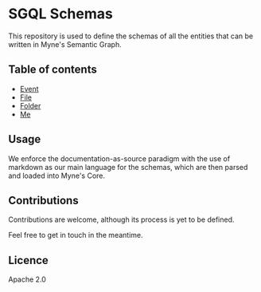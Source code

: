 # SGQL Schemas

This repository is used to define the schemas of all the entities that can be written in Myne's Semantic Graph.

## Table of contents

- [Event](./src/event.md)
- [File](./src/file.md)
- [Folder](./src/folder.md)
- [Me](./src/me.md)

## Usage

We enforce the documentation-as-source paradigm with the use of markdown as our main language for the schemas, which are then parsed and loaded into Myne's Core.

## Contributions

Contributions are welcome, although its process is yet to be defined.

Feel free to get in touch in the meantime.

## Licence

Apache 2.0
